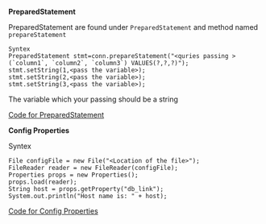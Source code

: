**PreparedStatement**

  PreparedStatement are found under `PreparedStatement` and method named `prepareStatement`
  
 ```
 Syntex 
 PreparedStatement stmt=conn.prepareStatement("<quries passing >(`column1`, `column2`, `column3`) VALUES(?,?,?)");
 stmt.setString(1,<pass the variable>);
 stmt.setString(2,<pass the variable>);
 stmt.setString(3,<pass the variable>);
 ```
 The variable which your passing should be a string 
 
 [Code for PreparedStatement](https://github.com/brigisroy/work/blob/master/17.12.209/PreparedStatementInterface.java)

**Config Properties**

Syntex
```
File configFile = new File("<Location of the file>");
FileReader reader = new FileReader(configFile);
Properties props = new Properties();
props.load(reader);
String host = props.getProperty("db_link");
System.out.println("Host name is: " + host);
```

[Code for Config Properties](https://github.com/brigisroy/work/blob/master/17.12.209/Config_java.java)
